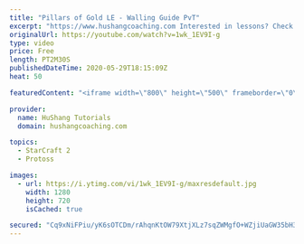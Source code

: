```yaml
---
title: "Pillars of Gold LE - Walling Guide PvT"
excerpt: "https://www.hushangcoaching.com Interested in lessons? Check out the website for more information ------------------------------------------------------------------------------------------------------- Want to support HuShang Tutorials directly? Patreon is a website where you can contribute a monthly"
originalUrl: https://youtube.com/watch?v=1wk_1EV9I-g
type: video
price: Free
length: PT2M30S
publishedDateTime: 2020-05-29T18:15:09Z
heat: 50

featuredContent: "<iframe width=\"800\" height=\"500\" frameborder=\"0\" src=\"https://www.youtube.com/embed/1wk_1EV9I-g\" allow=\"accelerometer; autoplay; encrypted-media; gyroscope; picture-in-picture\" allowfullscreen></iframe>"

provider:
  name: HuShang Tutorials
  domain: hushangcoaching.com

topics:
  - StarCraft 2
  - Protoss

images:
  - url: https://i.ytimg.com/vi/1wk_1EV9I-g/maxresdefault.jpg
    width: 1280
    height: 720
    isCached: true

secured: "Cq9xNiFPiu/yK6sOTCDm/rAhqnKtOW79XtjXLz7sqZWMgfO+WZjiUaGW35bH3py839sFcpEskmStxyS4QfQh0zRrW3tqPO1DZH+wZBr8CXYtMD6fuJowwe05rMxAaAYi9CBB0jG8oa/a/EdChGMKeKxxDSoX4DM8a3GYK51xhnzHKO58byK2yZci2rBAjA3QIL1CO5lxpdSCBM3unoSldBjp5FFJdgz931F3WRvCz37vk0CxxRJYbJb8jGgoNQNE/Pv11ik6puFx8sux/jxh374qZskHoJ2mdjdkrNwHoOnYCJTSyS4FfT6k8wE1RA6xgT41WlbhMS/JB+RxGtJ5QbOueDRZXpRIUjtWsbDmxGX8oNCgB3bCvO5Q7P+VuHgvxs4wIPAS2FywsAalwR6EONO2UPzkxxszF8z+XIY46OA=;YPcNtxnJ+LMyIhZq9QMcIQ=="
---
```


